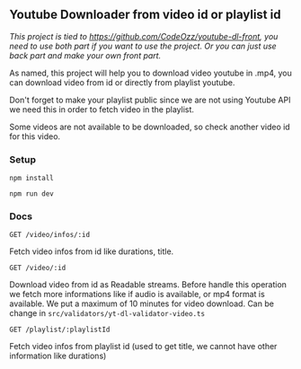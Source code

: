 ## Youtube Downloader from video id or playlist id

*This project is tied to https://github.com/CodeOzz/youtube-dl-front, you need to use both part if you want to use the project. Or you can just use back part and make your own front part.*

As named, this project will help you to download video youtube in .mp4, you can download video from id or directly from playlist youtube.

Don't forget to make your playlist public since we are not using Youtube API we need this in order to fetch video in the playlist.

Some videos are not available to be downloaded, so check another video id for this video.

### Setup

```
npm install
```

```
npm run dev
```

### Docs


```
GET /video/infos/:id
````
Fetch video infos from id like durations, title.

```
GET /video/:id
````
Download video from id as Readable streams. Before handle this operation we fetch more informations like if audio is available, or mp4 format is available. We put a maximum of 10 minutes for video download. Can be change in `src/validators/yt-dl-validator-video.ts`

```
GET /playlist/:playlistId
````
Fetch video infos from playlist id (used to get title, we cannot have other information like durations)
